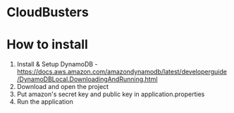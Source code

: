 # CloudBusters

# How to install
1. Install & Setup DynamoDB - https://docs.aws.amazon.com/amazondynamodb/latest/developerguide/DynamoDBLocal.DownloadingAndRunning.html
2. Download and open the project
3. Put amazon's secret key and public key in application.properties
4. Run the application
